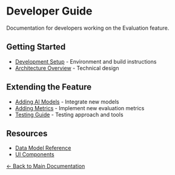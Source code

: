 # Developer Guide

Documentation for developers working on the Evaluation feature.

## Getting Started

- [Development Setup](setup.md) - Environment and build instructions
- [Architecture Overview](../architecture/README.md) - Technical design

## Extending the Feature

- [Adding AI Models](adding-models.md) - Integrate new models
- [Adding Metrics](adding-metrics.md) - Implement new evaluation metrics
- [Testing Guide](testing.md) - Testing approach and tools

## Resources

- [Data Model Reference](../architecture/data-model.md)
- [UI Components](../architecture/ui-components.md)

[← Back to Main Documentation](../README.md)
